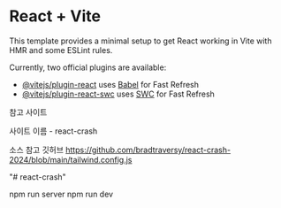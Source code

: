# React + Vite

This template provides a minimal setup to get React working in Vite with HMR and some ESLint rules.

Currently, two official plugins are available:

- [@vitejs/plugin-react](https://github.com/vitejs/vite-plugin-react/blob/main/packages/plugin-react/README.md) uses [Babel](https://babeljs.io/) for Fast Refresh
- [@vitejs/plugin-react-swc](https://github.com/vitejs/vite-plugin-react-swc) uses [SWC](https://swc.rs/) for Fast Refresh

참고 사이트

사이트 이름 - react-crash

소스 참고 깃허브
https://github.com/bradtraversy/react-crash-2024/blob/main/tailwind.config.js


"# react-crash" 

npm run server
npm run dev